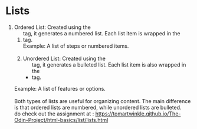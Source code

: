 # Lists

1. Ordered List: Created using the <ol> tag, it generates a numbered list. Each list item is wrapped in the <li> tag. <br>
Example: A list of steps or numbered items.<br><br>
2. Unordered List: Created using the <ul> tag, it generates a bulleted list. Each list item is also wrapped in the <li> tag.<br>

Example: A list of features or options.<br>
<br>
Both types of lists are useful for organizing content. The main difference is that ordered lists are numbered, while unordered lists are bulleted.
<br>
do check out the assignment at : https://tomartwinkle.github.io/The-Odin-Project/html-basics/list/lists.html
